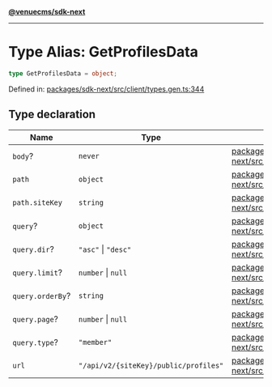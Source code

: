 [**@venuecms/sdk-next**](../Index.md)

***

# Type Alias: GetProfilesData

```ts
type GetProfilesData = object;
```

Defined in: [packages/sdk-next/src/client/types.gen.ts:344](https://github.com/venuecms/sdk/blob/827e1eaa472dae7093291e9dcf3855760c75d0d4/packages/sdk-next/src/client/types.gen.ts#L344)

## Type declaration

| Name | Type | Defined in |
| ------ | ------ | ------ |
| <a id="body"></a> `body`? | `never` | [packages/sdk-next/src/client/types.gen.ts:345](https://github.com/venuecms/sdk/blob/827e1eaa472dae7093291e9dcf3855760c75d0d4/packages/sdk-next/src/client/types.gen.ts#L345) |
| <a id="path"></a> `path` | `object` | [packages/sdk-next/src/client/types.gen.ts:346](https://github.com/venuecms/sdk/blob/827e1eaa472dae7093291e9dcf3855760c75d0d4/packages/sdk-next/src/client/types.gen.ts#L346) |
| `path.siteKey` | `string` | [packages/sdk-next/src/client/types.gen.ts:347](https://github.com/venuecms/sdk/blob/827e1eaa472dae7093291e9dcf3855760c75d0d4/packages/sdk-next/src/client/types.gen.ts#L347) |
| <a id="query"></a> `query`? | `object` | [packages/sdk-next/src/client/types.gen.ts:349](https://github.com/venuecms/sdk/blob/827e1eaa472dae7093291e9dcf3855760c75d0d4/packages/sdk-next/src/client/types.gen.ts#L349) |
| `query.dir`? | `"asc"` \| `"desc"` | [packages/sdk-next/src/client/types.gen.ts:353](https://github.com/venuecms/sdk/blob/827e1eaa472dae7093291e9dcf3855760c75d0d4/packages/sdk-next/src/client/types.gen.ts#L353) |
| `query.limit`? | `number` \| `null` | [packages/sdk-next/src/client/types.gen.ts:350](https://github.com/venuecms/sdk/blob/827e1eaa472dae7093291e9dcf3855760c75d0d4/packages/sdk-next/src/client/types.gen.ts#L350) |
| `query.orderBy`? | `string` | [packages/sdk-next/src/client/types.gen.ts:352](https://github.com/venuecms/sdk/blob/827e1eaa472dae7093291e9dcf3855760c75d0d4/packages/sdk-next/src/client/types.gen.ts#L352) |
| `query.page`? | `number` \| `null` | [packages/sdk-next/src/client/types.gen.ts:351](https://github.com/venuecms/sdk/blob/827e1eaa472dae7093291e9dcf3855760c75d0d4/packages/sdk-next/src/client/types.gen.ts#L351) |
| `query.type`? | `"member"` | [packages/sdk-next/src/client/types.gen.ts:354](https://github.com/venuecms/sdk/blob/827e1eaa472dae7093291e9dcf3855760c75d0d4/packages/sdk-next/src/client/types.gen.ts#L354) |
| <a id="url"></a> `url` | `"/api/v2/{siteKey}/public/profiles"` | [packages/sdk-next/src/client/types.gen.ts:356](https://github.com/venuecms/sdk/blob/827e1eaa472dae7093291e9dcf3855760c75d0d4/packages/sdk-next/src/client/types.gen.ts#L356) |
